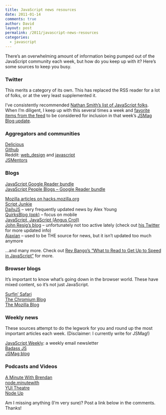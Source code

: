 ```yaml
---
title: JavaScript news resources
date: 2011-01-14
comments: true
author: David
layout: post
permalink: /2011/javascript-news-resources
categories:
  - javascript
---
```

There&#8217;s an overwhelming amount of information being pumped out of the JavaScript community each week, but how do you keep up with it? Here&#8217;s some sources to keep you busy.

### Twitter

This merits a category of its own. This has replaced the RSS reader for a lot of folks, or at the very least supplemented it.

I&#8217;ve consistently recommended [Nathan Smith&#8217;s list of JavaScript folks][1]. When I&#8217;m diligent, I keep up with this several times a week and [favorite items from the feed][2] to be considered for inclusion in that week&#8217;s [JSMag Blog update][3].

### Aggregators and communities

[Delicious][4]  
[Github][5]  
Reddit: [web_design][6] and [javascript][7]  
[JSMentors][8]

### Blogs

[JavaScript Google Reader bundle][9]  
[JavaScript People Blogs &#8211; Google Reader bundle][10]

[Mozilla articles on hacks.mozilla.org][11]  
[Script Junkie][12]  
[DailyJS][13] &#8211; very frequently updated news by Alex Young  
[QuirksBlog (ppk)][14] &#8211; focus on mobile  
[JavaScript, JavaScript (Angus Croll)][15]  
[John Resig&#8217;s blog][16] &#8211; unfortunately not too active lately (check out [his Twitter][17] for more updated info)  
[Ajaxian][18] &#8211; used to be THE source for news, but it isn&#8217;t updated too much anymore

&#8230;and many more. Check out [Rey Bango&#8217;s &#8220;What to Read to Get Up to Speed in JavaScript&#8221;][19] for more.

### Browser blogs

It&#8217;s important to know what&#8217;s going down in the browser world. These have mixed content, so it&#8217;s not just JavaScript.

[Surfin&#8217; Safari][20]  
[The Chromium Blog][21]  
[The Mozilla Blog][22]

### Weekly news

These sources attempt to do the legwork for you and round up the most important articles each week. (Disclaimer: I currently write for JSMag!)

[JavaScript Weekly][23]: a weekly email newsletter  
[Badass JS][24]  
[JSMag blog][3]

### Podcasts and Videos

[A Minute With Brendan][25]  
[node.minutewith][26]  
[YUI Theatre][27]  
[Node Up][28]

Am I missing anything (I&#8217;m very sure)? Post a link below in the comments. Thanks!

 [1]: http://twitter.com/#!/nathansmith/javascript/
 [2]: http://twitter.com/#!/franksvalli/favorites/
 [3]: http://jsmag.com/blog/
 [4]: http://www.delicious.com/recent/javascript
 [5]: https://github.com/languages/JavaScript
 [6]: http://www.reddit.com/r/web_design/
 [7]: http://www.reddit.com/r/javascript/
 [8]: http://groups.google.com/group/jsmentors
 [9]: http://www.google.com/reader/bundle/user%2F00060481582380134484%2Fbundle%2FJavaScript
 [10]: http://www.google.com/reader/bundle/user%2F00060481582380134484%2Fbundle%2FJavaScript%20People
 [11]: http://hacks.mozilla.org/articles/
 [12]: http://msdn.microsoft.com/en-us/scriptjunkie/
 [13]: http://dailyjs.com/
 [14]: http://www.quirksmode.org/blog/
 [15]: http://javascriptweblog.wordpress.com/
 [16]: http://ejohn.org/category/blog/
 [17]: http://twitter.com/#!/jeresig
 [18]: http://ajaxian.com/
 [19]: http://blog.reybango.com/2010/12/15/what-to-read-to-get-up-to-speed-in-javascript/
 [20]: http://webkit.org/blog/
 [21]: http://blog.chromium.org/
 [22]: http://blog.mozilla.com/
 [23]: http://javascriptweekly.com/
 [24]: http://badassjs.com/
 [25]: http://www.aminutewithbrendan.com/
 [26]: http://node.minutewith.com/
 [27]: http://developer.yahoo.com/yui/theater/
 [28]: http://nodeup.com/